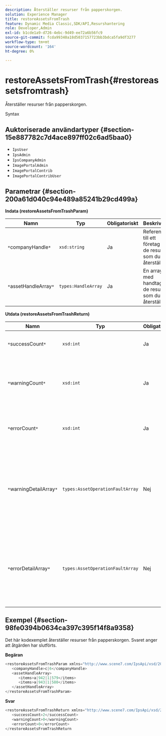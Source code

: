 ```yaml
---
description: Återställer resurser från papperskorgen.
solution: Experience Manager
title: restoreAssetsFromTrash
feature: Dynamic Media Classic,SDK/API,Resurshantering
role: Developer,Admin
exl-id: b1cde1a9-d726-4ebc-9d49-ee72a6b56fc9
source-git-commit: fcda99340a18d5037157723bb3bdca5fa9df3277
workflow-type: tm+mt
source-wordcount: '164'
ht-degree: 0%

---
```


# restoreAssetsFromTrash{#restoreassetsfromtrash}

Återställer resurser från papperskorgen.

Syntax

## Auktoriserade användartyper {#section-15e887782c7d4ace897ff02c6ad5baa0}

* `IpsUser`
* `IpsAdmin`
* `IpsCompanyAdmin`
* `ImagePortalAdmin`
* `ImagePortalContrib`
* `ImagePortalContribUser`

## Parametrar {#section-200a61d040c94e489a85241b29cd499a}

**Indata (restoreAssetsFromTrashParam)**

| Namn | Typ | Obligatoriskt | Beskrivning |
|---|---|---|---|
| `*`companyHandle`*` | `xsd:string` | Ja | Referensen till ett företag med de resurser som du vill återställa. |
| `*`assetHandleArray`*` | `types:HandleArray` | Ja | En array med handtag för de resurser som du vill återställa. |

**Utdata (restoreAssetsFromTrashReturn)**

| Namn | Typ | Obligatoriskt | Beskrivning |
|---|---|---|---|
| `*`successCount`*` | `xsd:int` | Ja | Antal resurser som tagits bort från papperskorgen. |
| `*`warningCount`*` | `xsd:int` | Ja | Antal varningar som genererades när åtgärden försökte återställa resurser från papperskorgen. |
| `*`errorCount`*` | `xsd:int` | Ja | Antal fel som genererats vid försök att återställa resurser från papperskorgen. |
| `*`warningDetailArray`*` | `types:AssetOperationFaultArray` | Nej | Arrayen med information som är associerad med resurserna som genererade varningar när åtgärden försökte återställa resurser från papperskorgen. |
| `*`errorDetailArray`*` | `types:AssetOperationFaultArray` | Nej | Arrayen med information som är associerad med resurserna som genererade fel när åtgärden försökte återställa resurser från papperskorgen. |

## Exempel {#section-98fe0394b0634ca397c395f14f8a9358}

Det här kodexemplet återställer resurser från papperskorgen. Svaret anger att åtgärden har slutförts.

**Begäran**

```java
<restoreAssetsFromTrashParam xmlns="http://www.scene7.com/IpsApi/xsd/2008-01-15">
   <companyHandle>c|6</companyHandle>
   <assetHandleArray>
      <items>a|942|1|579</items>
      <items>a|943|1|580</items>
   </assetHandleArray>
</restoreAssetsFromTrashParam>
```

**Svar**

```java
<restoreAssetsFromTrashReturn xmlns="http://www.scene7.com/IpsApi/xsd/2008-01-15">
   <successCount>2</successCount>
   <warningCount>0</warningCount>
   <errorCount>0</errorCount>
</restoreAssetsFromTrashReturn
```
